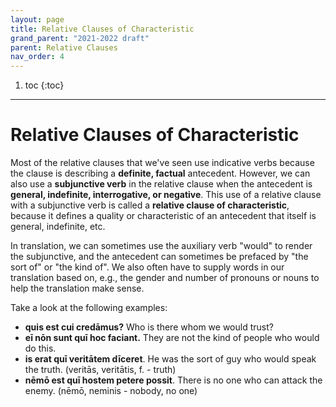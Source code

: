 ```yaml
---
layout: page
title: Relative Clauses of Characteristic
grand_parent: "2021-2022 draft"
parent: Relative Clauses
nav_order: 4
---
```


1. toc
{:toc}

***

# Relative Clauses of Characteristic

Most of the relative clauses that we've seen use indicative verbs because the clause is describing a **definite, factual** antecedent. However, we can also use a **subjunctive verb** in the relative clause when the antecedent is **general, indefinite, interrogative, or negative**. This use of a relative clause with a subjunctive verb is called a **relative clause of characteristic**, because it defines a quality or characteristic of an antecedent that itself is general, indefinite, etc.

In translation, we can sometimes use the auxiliary verb "would" to render the subjunctive, and the antecedent can sometimes be prefaced by "the sort of" or "the kind of". We also often have to supply words in our translation based on, e.g., the gender and number of pronouns or nouns to help the translation make sense.

Take a look at the following examples:

- **quis est cui credāmus?** Who is there whom we would trust?
- **eī nōn sunt quī hoc faciant.** They are not the kind of people who would do this.
- **is erat quī veritātem dīceret**. He was the sort of guy who would speak the truth. (veritās, veritātis, f. - truth)
- **nēmō est quī hostem petere possit**. There is no one who can attack the enemy. (nēmō, neminis - nobody, no one)
